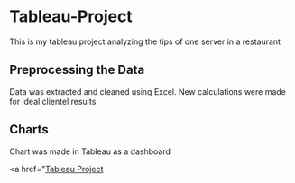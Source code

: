 # Tableau-Project
This is my tableau project analyzing the tips of one server in a restaurant

## Preprocessing the Data
Data was extracted and cleaned using Excel. New calculations were made for ideal clientel results

## Charts 
Chart was made in Tableau as a dashboard

<a href="<a href="https://excelwithbusiness.com/blogs/news/15-excel-data-analysis-functions-need">Tableau Project</a>

